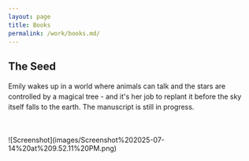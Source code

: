 ```yaml
---
layout: page
title: Books
permalink: /work/books.md/
---
```


## The Seed
<p style="line-height: 1.5;">Emily wakes up in a world where animals can talk and the stars are controlled by a magical tree - and it's her job to replant it before the sky itself falls to the earth. The manuscript is still in progress.</p>
<br><br>
![Screenshot](images/Screenshot%202025-07-14%20at%209.52.11%20PM.png)
